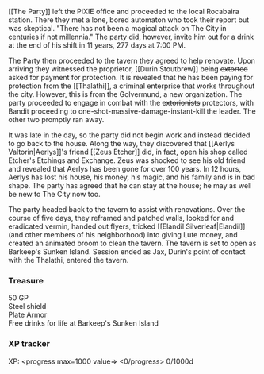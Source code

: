 [[The Party]] left the PIXIE office and proceeded to the local Rocabaira station.  There they met a lone, bored automaton who took their report but was skeptical.  "There has not been a magical attack on The City in centuries if not millennia."  The party did, however, invite him out for a drink at the end of his shift in 11 years, 277 days at 7:00 PM.

The Party then proceeded to the tavern they agreed to help renovate.  Upon arriving they witnessed the proprietor, [[Durin Stoutbrew]] being ~~extorted~~ asked for payment for protection.  It is revealed that he has been paying for protection from the [[Thalathi]], a criminal enterprise that works throughout the city.  However, this is from the Golvermund, a new organization.  The party proceeded to engage in combat with the ~~extorionists~~ protectors, with Bandit proceeding to one-shot-massive-damage-instant-kill the leader.  The other two promptly ran away.

It was late in the day, so the party did not begin work and instead decided to go back to the house.  Along the way, they discovered that [[Aerlys Valtorin|Aerlys]]'s friend [[Zeus Etcher]] did, in fact, open his shop called Etcher's Etchings and Exchange.  Zeus was shocked to see his old friend and revealed that Aerlys has been gone for over 100 years.  In 12 hours, Aerlys has lost his house, his money, his magic, and his family and is in bad shape. The party has agreed that he can stay at the house; he may as well be new to The City now too.

The party headed back to the tavern to assist with renovations.  Over the course of five days, they reframed and patched walls, looked for and eradicated vermin, handed out flyers, tricked [[Elandil Silverleaf|Elandil]] (and other members of his neighborhood) into giving Lute money, and created an animated broom to clean the tavern.  The tavern is set to open as Barkeep's Sunken Island.  Session ended as Jax, Durin's point of contact with the Thalathi, entered the tavern.

### Treasure
50 GP  
Steel shield  
Plate Armor  
Free drinks for life at Barkeep's Sunken Island

### XP tracker

XP: <progress max=1000 value=> <0/progress> 0/1000d

